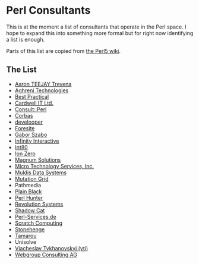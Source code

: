 # Perl Consultants

This is at the moment a list of consultants that operate in the Perl
space. I hope to expand this into something more formal but for right
now identifying a list is enough.

Parts of this list are copied from [the Perl5 wiki](https://www.socialtext.net/perl5/index.cgi?perl_businesses).

## The List


* [Aaron TEEJAY Trevena](https://www.socialtext.net/perl5/index.cgi?aaron_teejay_trevena)
* [Aghreni Technologies](http://www.aghreni.com/index.html)
* [Best Practical](http://bestpractical.com/)
* [Cardwell IT Ltd.](http://cardwellit.com/)
* [Consult::Perl](http://consult-perl.dk/)
* [Corbas](http://www.corbas.co.uk/)
* [develooper](http://develooper.com/)
* [Foresite](http://www.fsite.com/)
* [Gabor Szabo](https://www.socialtext.net/perl5/index.cgi?gabor_szabo)
* [Infinity Interactive](http://www.iinteractive.com/)
* [Int80](http://www.int80.biz/)
* [Ion Zero](http://www.ionzero.com/)
* [Magnum Solutions](http://mag-sol.com/)
* [Micro Technology Services, Inc.](http://www.mitsi.com/)
* [Muldis Data Systems](http://www.muldis.com/)
* [Mutation Grid](http://mutationgrid.com)
* Pathmedia
* [Plain Black](http://www.plainblack.com/)
* [Perl Hunter](http://PerlHunter.com)
* [Revolution Systems](http://www.revsys.com/)
* [Shadow Cat](http://www.shadowcat.co.uk/)
* [Perl-Services.de](http://www.perl-services.de)
* [Scratch Computing](http://scratchcomputing.com/)
* [Stonehenge](http://www.stonehenge.com/)
* [Tamarou](http://tamarou.com/)
* Unisolve
* [Viacheslav Tykhanovskyi (vti)](http://showmetheco.de/)
* [Webgroup Consulting AG](http://webgroup.ch/)
